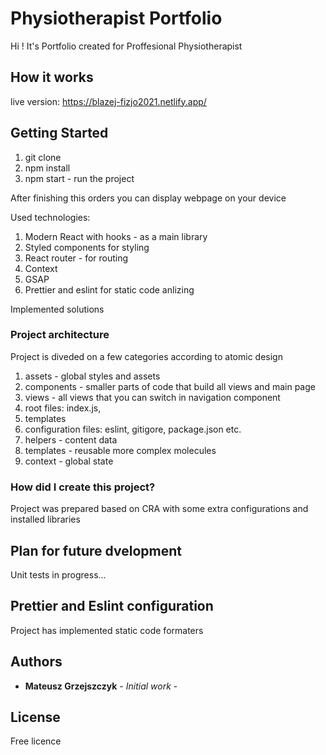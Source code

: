 # Physiotherapist Portfolio

Hi ! It's Portfolio created for Proffesional Physiotherapist

## How it works
live version: https://blazej-fizjo2021.netlify.app/

## Getting Started
1. git clone 
2. npm install
3. npm start - run the project

After finishing this orders you can display webpage on your device

Used technologies:
 1. Modern React with hooks - as a main library
 2. Styled components for styling
 3. React router - for routing
 4. Context
 5. GSAP
 6. Prettier and eslint for static code anlizing

Implemented solutions

### Project architecture

Project is diveded on a few categories according to atomic design
 1. assets - global styles and assets
 2. components - smaller parts of code that build all views and main page 
 3. views - all views that you can switch in navigation component  
 4. root files: index.js,
 5. templates 
 6. configuration files: eslint, gitigore, package.json etc.
 7. helpers - content data
 8. templates - reusable more complex molecules
 9. context - global state

### How did I create this project?

Project was prepared based on CRA with some extra configurations and installed libraries

## Plan for future dvelopment
Unit tests in progress...

## Prettier and Eslint configuration
Project has implemented static code formaters

## Authors

* **Mateusz Grzejszczyk** - *Initial work* -

## License
Free licence
